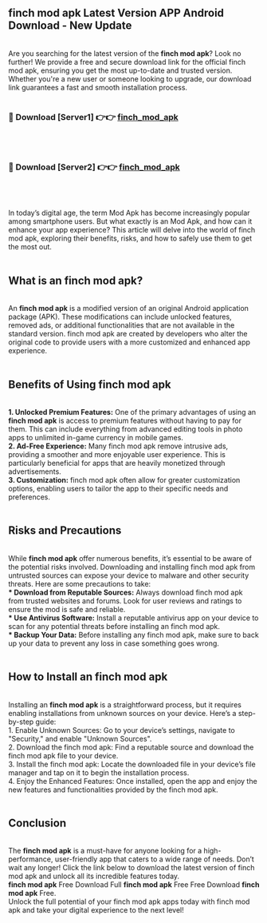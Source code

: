 ## finch mod apk Latest Version APP Android Download - New Update
<br>
Are you searching for the latest version of the <strong>finch mod apk</strong>? Look no further! We provide a free and secure download link for the official finch mod apk, ensuring you get the most up-to-date and trusted version. Whether you're a new user or someone looking to upgrade, our download link guarantees a fast and smooth installation process.
<br>
<br>
<h3>🔴 Download [Server1] 👉👉 <a href="https://modyolo.store/finch+mod+apk">finch_mod_apk</a></h3><br>
<br>
<h3>🔴 Download [Server2] 👉👉 <a href="https://modyolo.store/finch+mod+apk">finch_mod_apk</a></h3><br>
<br>
<br>
In today’s digital age, the term Mod Apk has become increasingly popular among smartphone users. But what exactly is an Mod Apk, and how can it enhance your app experience? This article will delve into the world of finch mod apk, exploring their benefits, risks, and how to safely use them to get the most out.
<br>
<br>
<h2>What is an finch mod apk?</h2>
<br>
An <strong>finch mod apk</strong> is a modified version of an original Android application package (APK). These modifications can include unlocked features, removed ads, or additional functionalities that are not available in the standard version. finch mod apk are created by developers who alter the original code to provide users with a more customized and enhanced app experience.
<br>
<br>
<h2>Benefits of Using finch mod apk</h2>
<br>
<strong> 1. Unlocked Premium Features:</strong> One of the primary advantages of using an <strong>finch mod apk</strong> is access to premium features without having to pay for them. This can include everything from advanced editing tools in photo apps to unlimited in-game currency in mobile games.
<br>
<strong> 2. Ad-Free Experience:</strong> Many finch mod apk remove intrusive ads, providing a smoother and more enjoyable user experience. This is particularly beneficial for apps that are heavily monetized through advertisements.
<br>
<strong> 3. Customization:</strong> finch mod apk often allow for greater customization options, enabling users to tailor the app to their specific needs and preferences.
<br>
<br>
<h2>Risks and Precautions</h2>
<br>
While <strong>finch mod apk</strong> offer numerous benefits, it’s essential to be aware of the potential risks involved. Downloading and installing finch mod apk from untrusted sources can expose your device to malware and other security threats. Here are some precautions to take:
<br>
<strong> * Download from Reputable Sources:</strong> Always download finch mod apk from trusted websites and forums. Look for user reviews and ratings to ensure the mod is safe and reliable.
<br>
<strong> * Use Antivirus Software:</strong> Install a reputable antivirus app on your device to scan for any potential threats before installing an finch mod apk.
<br>
<strong> * Backup Your Data:</strong> Before installing any finch mod apk, make sure to back up your data to prevent any loss in case something goes wrong.
<br>
<br>
<h2>How to Install an finch mod apk</h2>
<br>
Installing an <strong>finch mod apk</strong> is a straightforward process, but it requires enabling installations from unknown sources on your device. Here’s a step-by-step guide:
<br>
 1. Enable Unknown Sources: Go to your device’s settings, navigate to "Security," and enable "Unknown Sources".
<br>
 2. Download the finch mod apk: Find a reputable source and download the finch mod apk file to your device.
<br>
 3. Install the finch mod apk: Locate the downloaded file in your device’s file manager and tap on it to begin the installation process.
<br>
 4. Enjoy the Enhanced Features: Once installed, open the app and enjoy the new features and functionalities provided by the finch mod apk.
<br>
<br>
<h2><strong>Conclusion</strong></h2>
<br>
The <strong>finch mod apk</strong> is a must-have for anyone looking for a high-performance, user-friendly app that caters to a wide range of needs. Don’t wait any longer! Click the link below to download the latest version of finch mod apk and unlock all its incredible features today.
<br>
<strong>finch mod apk</strong> Free Download Full <strong>finch mod apk</strong> Free Free Download <strong>finch mod apk</strong> Free.
<br>
Unlock the full potential of your finch mod apk apps today with finch mod apk and take your digital experience to the next level!
